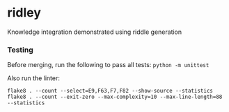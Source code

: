 # ridley
Knowledge integration demonstrated using riddle generation

### Testing
Before merging, run the following to pass all tests:
```python -m unittest```

Also run the linter:

```
flake8 . --count --select=E9,F63,F7,F82 --show-source --statistics
flake8 . --count --exit-zero --max-complexity=10 --max-line-length=88 --statistics
```
